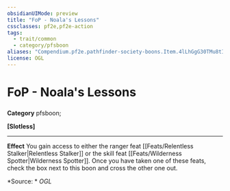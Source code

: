 ```yaml
---
obsidianUIMode: preview
title: "FoP - Noala's Lessons"
cssclasses: pf2e,pf2e-action
tags:
  - trait/common
  - category/pfsboon
aliases: "Compendium.pf2e.pathfinder-society-boons.Item.4lLhGgG30TMu8tIx"
license: OGL
---
```

# FoP - Noala's Lessons

### 

**Category** pfsboon; 




**\[Slotless\]**

* * *

**Effect** You gain access to either the ranger feat [[Feats/Relentless Stalker|Relentless Stalker]] or the skill feat [[Feats/Wilderness Spotter|Wilderness Spotter]]. Once you have taken one of these feats, check the box next to this boon and cross the other one out.

*Source: *
*OGL*